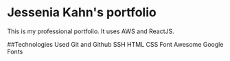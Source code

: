 # Jessenia Kahn's portfolio
This is my professional portfolio. It uses AWS and ReactJS.

##Technologies Used
Git and Github
SSH
HTML
CSS
Font Awesome
Google Fonts
